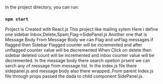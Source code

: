  In the project directory, you can run:
### `npm start`
Project is Created with React.js
This project like mailing sytem
Here i define one sidebar Inbox,Delete,Spam,Flag->SidePanel.js
Another one that is Message Body
From Message Body we can Flag and unFlag messages.if flagged then Sidebar Flagged counter will be incremented and after unflagged counter value will be decremented
When Click on delete then sidebar deleted count will be incremented and inbox counter value will be decremented.
In the message body there search opetion prsent we can serch any of message from message list.
In the index.js file there sidepanel.js and message body also there wrapped..From parent Index.js file through props passed the dada to child component SidePanel.js.
